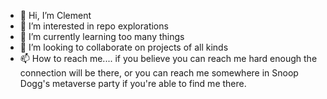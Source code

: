 - 👋 Hi, I’m Clement
- 👀 I’m interested in repo explorations 
- 🌱 I’m currently learning too many things
- 💞️ I’m looking to collaborate on projects of all kinds
- 📫 How to reach me.... if you believe you can reach me hard enough the connection will be there, or you can reach me somewhere in Snoop Dogg's metaverse party if you're able to find me there.

<!---
clemebowe/clemebowe is a ✨ special ✨ repository because its `README.md` (this file) appears on your GitHub profile.
You can click the Preview link to take a look at your changes.
--->
